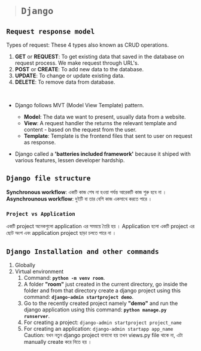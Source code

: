 > # ```Django``` 

## ```Request response model```

Types of request: These 4 types also known as CRUD operations.
1. **GET** or **REQUEST**: To get existing data that saved in the database on request process. We make request through URL's.
2. **POST** or **CREATE**: To add new data to the database.
3. **UPDATE**: To change or update existing data.
4. **DELETE**: To remove data from database.

&nbsp;
- Django follows MVT (Model View Template) pattern.
  - **Model**: The data we want to present, usually data from a website.
  - **View**: A request handler the returns the relevant template and content - based on the request from the user. 
  - **Template**: Template is the frontend files that sent to user on request as response. 

- Django called a **'batteries included framework'** because it shiped with various features, lessen developer hardship.


## ```Django file structure```

**Synchronous workflow**: একটি কাজ শেষ না হওয়া পর্যন্ত আরেকটি কাজ শুরু হবে না ।   
**Asynchrounous workflow**: দুইটি বা তার বেশি কাজ একসাথে করতে পারে । 

### **```Project vs Application```**
একটি project অনেকগুলো application এর সমন্বয়ে তৈরি হয় । Application হলো একটি project এর ছোট অংশ এবং application project ছাড়া চলতে পারে না । 

## ```Django Installation and other commands```
1. Globally 
2. Virtual environment
   1. Command: **```python -m venv room```**.
   2. A folder **"room"** just created in the current directory, go inside the folder and from that directory create a django project using this command: **```django-admin startproject demo```**.
   3. Go to the recently created project namely **"demo"** and run the django application using this command: **```python manage.py runserver```**.
   4. For creating a project: ```django-admin startproject project_name```
   5. For creating an application: ```django-admin startapp app_name```  
  Caution: যখন নতুন django project বানানো হয় তখন views.py file থাকে না, এটা manually create করে নিতে হয় । 

